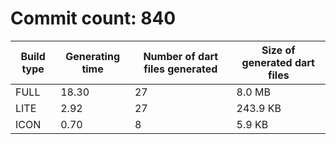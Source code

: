 # Commit count: 840
| Build type | Generating time | Number of dart files generated | Size of generated dart files |
|------------|-----------------|-------------------------------|------------------------------|
| FULL | 18.30 | 27 | 8.0 MB |
| LITE | 2.92 | 27 | 243.9 KB |
| ICON | 0.70 | 8 | 5.9 KB |
